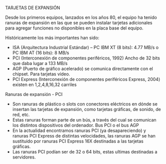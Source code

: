 TARJETAS DE EXPANSIÓN

Desde los primeros equipos, lanzados en los años 80, el equipo ha tenido ranuras de expansión en las que se pueden instalar
tarjetas adicionales para agregar funciones no disponibles en la placa base del equipo.

Históricamente los más importantes han sido: 
- ISA (Arquitectura Industrial Estándar) – PC IBM XT (8 bits):  4.77 MB/s o PC IBM AT (16 bits): 8 MB/s
- PCI (Interconexión de componentes periféricos, 1992) Ancho de 32 bits que daba lugar a 133 MB/s
- AGP (Puerto de gráfico acelerado) se comunica directamente con el chipset. Para tarjetas vídeo.
- PCI Express (Interconexión de componentes periféricos Express, 2004) existen en 1,2,4,8,16,32 carriles


Ranuras de expansión - PCI

- Son ranuras de plástico o slots con conectores eléctricos en dónde se insertan las tarjetas de expansión, como  tarjetas gráficas, de sonido, de red, etc.
- Estas ranuras forman parte de un bús, a través del cual se comunican los distintos dispositivos del ordenador. Bus  PCI o el bus AGP
- En la actualidad encontramos ranuras PCI (ya desapareciendo) y ranuras PCI Express de distintas velocidades, las  ranuras AGP se han sustituido por ranuras PCI Express 16X destinadas a las tarjetas gráficas.
- Las ranuras PCI podían ser de 32 o 64 bits, estas ultimas destinadas a servidores.

